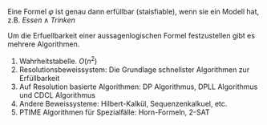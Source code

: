Eine Formel $\varphi$ ist genau dann erfüllbar (staisfiable), wenn sie ein Modell hat, z.B. $Essen \land Trinken$


Um die Erfuellbarkeit einer aussagenlogischen Formel festzustellen gibt es mehrere Algorithmen.

1. Wahrheitstabelle. $O(n^2)$
2. Resolutionsbeweissystem: Die Grundlage schnellster Algorithmen zur Erfüllbarkeit
3.  Auf Resolution basierte Algorithmen: DP Algorithmus, DPLL Algorithmus und CDCL Algorithmus
4. Andere Beweissysteme: Hilbert-Kalkül, Sequenzenkalkuel, etc.
5. PTIME Algorithmen für Spezialfälle: Horn-Formeln, 2-SAT

